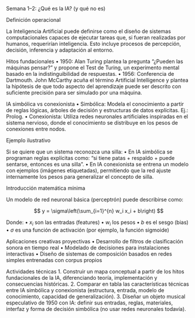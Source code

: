 Semana 1–2: ¿Qué es la IA? (y qué no es)

Definición operacional

La Inteligencia Artificial puede definirse como el diseño de sistemas computacionales capaces de ejecutar tareas que, si fueran realizadas por humanos, requerirían inteligencia. Esto incluye procesos de percepción, decisión, inferencia y adaptación al entorno.

Hitos fundacionales
	•	1950: Alan Turing plantea la pregunta “¿Pueden las máquinas pensar?” y propone el Test de Turing, un experimento mental basado en la indistinguibilidad de respuestas.
	•	1956: Conferencia de Dartmouth. John McCarthy acuña el término Artificial Intelligence y plantea la hipótesis de que todo aspecto del aprendizaje puede ser descrito con suficiente precisión para ser simulado por una máquina.

IA simbólica vs conexionista
	•	Simbólica: Modela el conocimiento a partir de reglas lógicas, árboles de decisión y estructuras de datos explícitas. Ej.: Prolog.
	•	Conexionista: Utiliza redes neuronales artificiales inspiradas en el sistema nervioso, donde el conocimiento se distribuye en los pesos de conexiones entre nodos.

Ejemplo ilustrativo

Si se quiere que un sistema reconozca una silla:
	•	En IA simbólica se programan reglas explícitas como: “si tiene patas + respaldo + puede sentarse, entonces es una silla”.
	•	En IA conexionista se entrena un modelo con ejemplos (imágenes etiquetadas), permitiendo que la red ajuste internamente los pesos para generalizar el concepto de silla.

Introducción matemática mínima

Un modelo de red neuronal básica (perceptrón) puede describirse como:

$$
y = \sigma\left(\sum_{i=1}^{n} w_i x_i + b\right)
$$

Donde:
	•	$x_i$ son las entradas (features)
	•	$w_i$ los pesos
	•	$b$ es el sesgo (bias)
	•	$\sigma$ es una función de activación (por ejemplo, la función sigmoide)

Aplicaciones creativas proyectivas
	•	Desarrollo de filtros de clasificación sonora en tiempo real
	•	Modelado de decisiones para instalaciones interactivas
	•	Diseño de sistemas de composición basados en redes simples entrenadas con corpus propios

Actividades técnicas
	1.	Construir un mapa conceptual a partir de los hitos fundacionales de la IA, diferenciando teoría, implementación y consecuencias históricas.
	2.	Comparar en tabla las características técnicas entre IA simbólica y conexionista (estructura, entrada, modelo de conocimiento, capacidad de generalización).
	3.	Diseñar un objeto musical especulativo de 1950 con IA: definir sus entradas, reglas, materiales, interfaz y forma de decisión simbólica (no usar redes neuronales todavía).